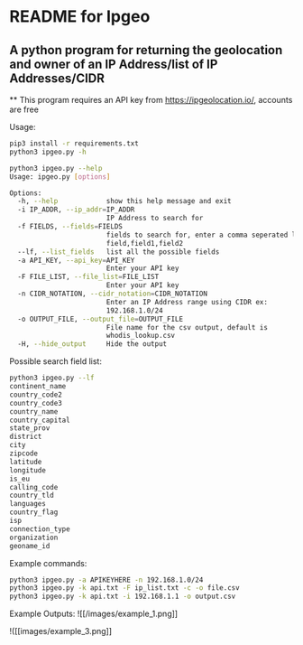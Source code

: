 # README for Ipgeo

## A python program for returning the geolocation and owner of an IP Address/list of IP Addresses/CIDR

** This program requires an API key from https://ipgeolocation.io/, accounts are free

Usage:
```sh
pip3 install -r requirements.txt
python3 ipgeo.py -h
```


```sh
python3 ipgeo.py --help
Usage: ipgeo.py [options]

Options:
  -h, --help            show this help message and exit
  -i IP_ADDR, --ip_addr=IP_ADDR
                        IP Address to search for
  -f FIELDS, --fields=FIELDS
                        fields to search for, enter a comma seperated list:
                        field,field1,field2
  --lf, --list_fields   list all the possible fields
  -a API_KEY, --api_key=API_KEY
                        Enter your API key
  -F FILE_LIST, --file_list=FILE_LIST
                        Enter your API key
  -n CIDR_NOTATION, --cidr_notation=CIDR_NOTATION
                        Enter an IP Address range using CIDR ex:
                        192.168.1.0/24
  -o OUTPUT_FILE, --output_file=OUTPUT_FILE
                        File name for the csv output, default is
                        whodis_lookup.csv
  -H, --hide_output     Hide the output

```


Possible search field list:
```sh
python3 ipgeo.py --lf
continent_name
country_code2
country_code3
country_name
country_capital
state_prov
district
city
zipcode
latitude
longitude
is_eu
calling_code
country_tld
languages
country_flag
isp
connection_type
organization
geoname_id
```

Example commands:
```sh
python3 ipgeo.py -a APIKEYHERE -n 192.168.1.0/24 
python3 ipgeo.py -k api.txt -F ip_list.txt -c -o file.csv
python3 ipgeo.py -k api.txt -i 192.168.1.1 -o output.csv
```


Example Outputs:
![[/images/example_1.png]]


!([[images/example_3.png]]
